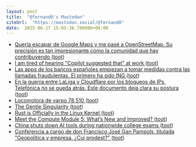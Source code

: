 ```yaml
---
layout: post
title:  "@fernand0's Mastodon"
siteUrl:  "https://mastodon.social/@fernand0"
date:  2025-06-17 15:05:36.700000+00:00
---
```

*  [Quería escapar de Google Maps y me pasé a OpenStreetMap. Su precisión es tan impresionante como la comunidad que hay contribuyendo ](https://www.genbeta.com/herramientas/queria-escapar-google-maps-me-pase-a-openstreetmap-su-precision-impresionante-como-comunidad-que-hay-contribuyend) ([toot](https://mastodon.social/@fernand0/114699320472130336))
*  [I am tired of hearing &quot;Copilot suggested that&quot; at work  ](https://old.reddit.com/r/ExperiencedDevs/comments/1hm40yl/i_am_tired_of_hearing_copilot_suggested_that_at/) ([toot](https://mastodon.social/@fernand0/114699253850485363))
*  [Las apps de los bancos españoles empiezan a tomar medidas contra las llamadas fraudulentas. El primero ha sido ING ](https://www.genbeta.com/seguridad/apps-bancos-espanoles-empiezan-a-tomar-medidas-llamadas-fraudulentas-primero-ha-sido-in) ([toot](https://mastodon.social/@fernand0/114698858654537241))
*  [En la guerra entre LaLiga y Cloudflare por los bloqueos de IPs, Telefónica no se queda atrás. Este documento deja clara su postura ](https://www.genbeta.com/actualidad/guerra-laliga-cloudflare-bloqueos-ips-telefonica-no-se-queda-atras-este-documento-deja-clara-su-postur) ([toot](https://mastodon.social/@fernand0/114698624023006178))
*  [Locomotora de varpo 78 510 ](https://www.flickr.com/photos/fernand0/54559876036) ([toot](https://mastodon.social/@fernand0/114698527658039325))
*  [The Gentle Singularity ](https://blog.samaltman.com/the-gentle-singularit) ([toot](https://mastodon.social/@fernand0/114698366168252009))
*  [Rust is Officially in the Linux Kernel ](https://weeklyrust.substack.com/p/rust-is-officially-in-the-linux-kernel?r=327yz) ([toot](https://mastodon.social/@fernand0/114698300906395055))
*  [Meet the Compute Module 5: What’s New and Improved? ](https://www.digikey.com/en/maker/blogs/2025/meet-the-compute-module-5-whats-new-and-improve) ([toot](https://mastodon.social/@fernand0/114697937120737394))
*  [China shuts down AI tools during nationwide college exams ](https://www.theverge.com/news/682737/china-shuts-down-ai-chatbots-exam-seaso) ([toot](https://mastodon.social/@fernand0/114697687828525015))
*  [Conferencia a cargo de don Francisco José Gan Pampols, titulada "Geopolítica y empresa. ¿Cui prodest?" ](https://www.unizar.es/actualidad/vernoticia_ng.php?id=9071) ([toot](https://mastodon.social/@fernand0/114696006863376008))
